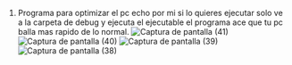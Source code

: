 1. Programa para optimizar el pc echo por mi si lo quieres ejecutar solo ve a 
la carpeta de debug y ejecuta el ejecutable el programa ace que tu pc balla
mas rapido de lo normal.
![Captura de pantalla (41)](https://github.com/user-attachments/assets/fbff9ded-01e1-4888-9d25-362f27862732)
![Captura de pantalla (40)](https://github.com/user-attachments/assets/f3c7865f-d36d-43a2-8576-970a6c993109)
![Captura de pantalla (39)](https://github.com/user-attachments/assets/af2a022c-2452-40fc-b14e-66a93124b711)
![Captura de pantalla (38)](https://github.com/user-attachments/assets/8057849c-52dd-4264-a4a6-cd5aa960df92)
